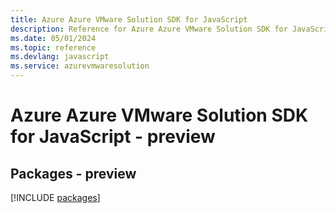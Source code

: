 ```yaml
---
title: Azure Azure VMware Solution SDK for JavaScript
description: Reference for Azure Azure VMware Solution SDK for JavaScript
ms.date: 05/01/2024
ms.topic: reference
ms.devlang: javascript
ms.service: azurevmwaresolution
---
```

# Azure Azure VMware Solution SDK for JavaScript - preview
## Packages - preview
[!INCLUDE [packages](azure-vmware-solution-index.md)]